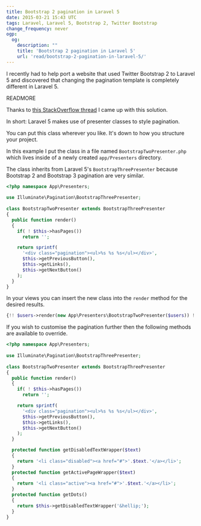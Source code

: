 ```yaml
---
title: Bootstrap 2 pagination in Laravel 5
date: 2015-03-21 15:43 UTC
tags: Laravel, Laravel 5, Bootstrap 2, Twitter Bootstrap
change_frequency: never
ogp:
  og:
    description: ""
    title: 'Bootstrap 2 pagination in Laravel 5'
    url: 'read/bootstrap-2-pagination-in-laravel-5/'
---
```


I recently had to help port a website that used Twitter Bootstrap 2 to Laravel 5 and discovered that changing the pagination template is completely different in Laravel 5.

READMORE

Thanks to [this StackOverflow thread](http://stackoverflow.com/questions/28240777/custom-pagination-view-in-laravel-5) I came up with this solution.

In short: Laravel 5 makes use of presenter classes to style pagination.

You can put this class wherever you like. It's down to how you structure your project.

In this example I put the class in a file named ```BootstrapTwoPresenter.php``` which lives inside of a newly created ```app/Presenters``` directory.

The class inherits from Laravel 5's ```BootstrapThreePresenter``` because Bootstrap 2 and Bootstrap 3 pagination are very similar.

```php
<?php namespace App\Presenters;
 
use Illuminate\Pagination\BootstrapThreePresenter;
 
class BootstrapTwoPresenter extends BootstrapThreePresenter
{
  public function render()
  {
    if( ! $this->hasPages())
      return '';

    return sprintf(
      '<div class="pagination"><ul>%s %s %s</ul></div>',
      $this->getPreviousButton(),
      $this->getLinks(),
      $this->getNextButton()
    );
  }
}
```

In your views you can insert the new class into the ```render``` method for the desired results.

```php
{!! $users->render(new App\Presenters\BootstrapTwoPresenter($users)) !!}
```

If you wish to customise the pagination further then the following methods are available to override.


```php
<?php namespace App\Presenters;
 
use Illuminate\Pagination\BootstrapThreePresenter;
 
class BootstrapTwoPresenter extends BootstrapThreePresenter
{
  public function render()
  {
    if( ! $this->hasPages())
      return '';

    return sprintf(
      '<div class="pagination"><ul>%s %s %s</ul></div>',
      $this->getPreviousButton(),
      $this->getLinks(),
      $this->getNextButton()
    );
  }

  protected function getDisabledTextWrapper($text)
  {
    return '<li class="disabled"><a href="#">'.$text.'</a></li>';
  }
  protected function getActivePageWrapper($text)
  {
    return '<li class="active"><a href="#">'.$text.'</a></li>';
  }
  protected function getDots()
  {
    return $this->getDisabledTextWrapper('&hellip;');
  }
}
```
